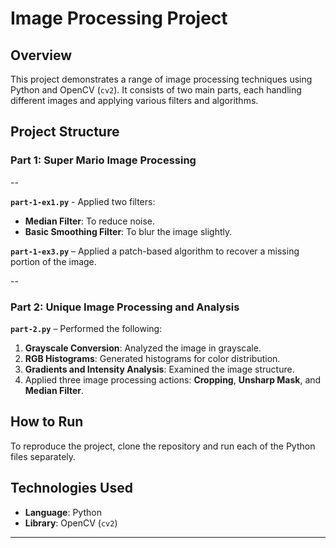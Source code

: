 # Image Processing Project

## Overview

This project demonstrates a range of image processing techniques using Python and OpenCV (`cv2`). It consists of two main parts, each handling different images and applying various filters and algorithms.

## Project Structure

### Part 1: Super Mario Image Processing
--

**`part-1-ex1.py`** - Applied two filters:
  - **Median Filter**: To reduce noise.
  - **Basic Smoothing Filter**: To blur the image slightly.
  
**`part-1-ex3.py`** – Applied a patch-based algorithm to recover a missing portion of the image.

--

### Part 2: Unique Image Processing and Analysis
**`part-2.py`** – Performed the following:
  1. **Grayscale Conversion**: Analyzed the image in grayscale.
  2. **RGB Histograms**: Generated histograms for color distribution.
  3. **Gradients and Intensity Analysis**: Examined the image structure.
  4. Applied three image processing actions: **Cropping**, **Unsharp Mask**, and **Median Filter**.

## How to Run

To reproduce the project, clone the repository and run each of the Python files separately.

## Technologies Used
- **Language**: Python
- **Library**: OpenCV (`cv2`)

---

